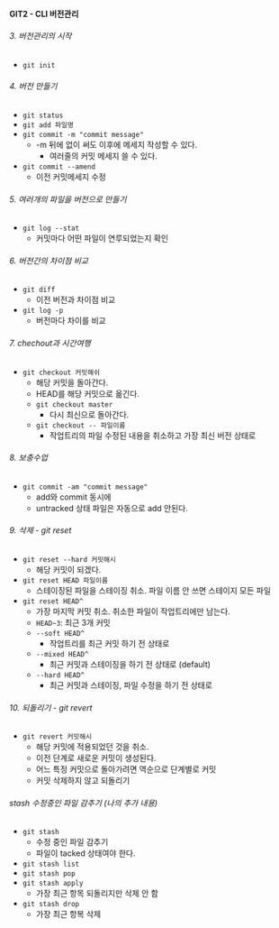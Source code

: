 #### GIT2 - CLI 버전관리

###### 3. 버전관리의 시작
- `git init`

###### 4. 버전 만들기
- `git status`
- `git add 파일명`
- `git commit -m "commit message"`
  - \-m 뒤에 없이 써도 이후에 메세지 작성할 수 있다.
    - 여러줄의 커밋 메세지 쓸 수 있다.
- `git commit --amend`
  - 이전 커밋메세지 수정

###### 5. 여러개의 파일을 버전으로 만들기
- `git log --stat`
  - 커밋마다 어떤 파일이 연루되었는지 확인

###### 6. 버전간의 차이점 비교
- `git diff`
  - 이전 버전과 차이점 비교
- `git log -p`
  - 버전마다 차이를 비교

###### 7. chechout과 시간여행
- `git checkout 커밋해쉬`
  - 해당 커밋을 돌아간다.
  - HEAD를 해당 커밋으로 옮긴다.
  - `git checkout master`
    - 다시 최신으로 돌아간다.
  - `git checkout -- 파일이름`
    - 작업트리의 파일 수정된 내용을 취소하고 가장 최신 버전 상태로
###### 8. 보충수업
- `git commit -am "commit message"`
  - add와 commit 동시에
  - untracked 상태 파일은 자동으로 add 안된다.
###### 9. 삭제 - git reset
- `git reset --hard 커밋해시` 
  - 해당 커밋이 되겠다. 
- `git reset HEAD 파일이름`
  - 스테이징된 파일을 스테이징 취소. 파일 이름 안 쓰면 스테이지 모든 파일
- `git reset HEAD^`
  - 가장 마지막 커밋 취소. 취소한 파일이 작업트리에만 남는다.
  - `HEAD~3`: 최근 3개 커밋
  - `--soft HEAD^`
    - 작업트리를 최근 커밋 하기 전 상태로
  - `--mixed HEAD^`
    - 최근 커밋과 스테이징을 하기 전 상태로 (default)
  - `--hard HEAD^`
    - 최근 커밋과 스테이징, 파일 수정을 하기 전 상태로
###### 10. 되돌리기 - git revert
- `git revert 커밋해시`
  - 해당 커밋에 적용되었던 것을 취소.
  - 이전 단계로 새로운 커밋이 생성된다.
  - 어느 특정 커밋으로 돌아가려면 역순으로 단계별로 커밋
  - 커밋 삭제하지 않고 되돌리기

###### stash 수정중인 파일 감추기 (나의 추가 내용)
- `git stash`
  - 수정 중인 파일 감추기
  - 파일이 tacked 상태여야 한다.
- `git stash list`
- `git stash pop`
- `git stash apply`
  - 가장 최근 항목 되돌리지만 삭제 안 함
- `git stash drop`
  - 가장 최근 항복 삭제